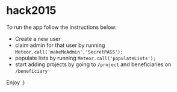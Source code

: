 # hack2015

To run the app follow the instructions below:

* Create a new user
* claim admin for that user by running `Meteor.call('makeMeAdmin','SecretPASS');`
* populate lists by running `Meteor.call('populateLists');`
* start adding projects by going to `/project` and beneficiaries on `/beneficiary'`

Enjoy :)
